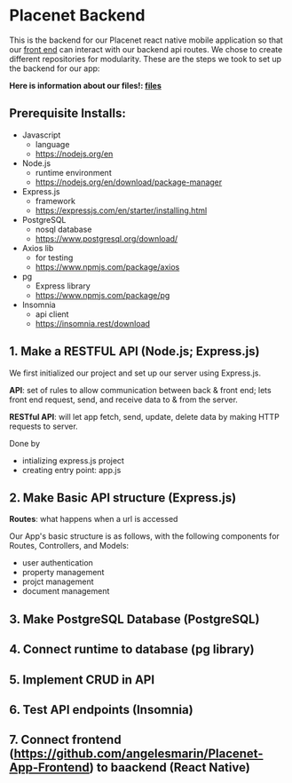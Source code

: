 # Placenet Backend 
This is the backend for our Placenet react native mobile application so that our [front end](https://github.com/angelesmarin/Placenet-App-Frontend/tree/main) can interact with our backend api routes. We chose to create different repositories for modularity. These are the steps we took to set up the backend for our app:


**Here is information about our files!: [files](https://github.com/angelesmarin/Placenet-App-Backend/blob/development/documentation/file_structure.md)**

## Prerequisite Installs:
* Javascript
  * language
  * https://nodejs.org/en 
* Node.js
  * runtime environment 
  * https://nodejs.org/en/download/package-manager 
* Express.js
  * framework
  * https://expressjs.com/en/starter/installing.html
* PostgreSQL
  * nosql database
  * https://www.postgresql.org/download/
* Axios lib
  * for testing
  * https://www.npmjs.com/package/axios 
* pg
  * Express library
  * https://www.npmjs.com/package/pg 
* Insomnia
  * api client
  * https://insomnia.rest/download 
  
## 1. Make a RESTFUL API (Node.js; Express.js)
We first initialized our project and set up our server using Express.js.

**API**: set of rules to allow communication between back & front end; lets front end request, send, and receive data to & from the server. 


**RESTful API**: will let app fetch, send, update, delete data by making HTTP requests to server. 

Done by 
- intializing express.js project
- creating entry point: app.js 


## 2. Make Basic API structure (Express.js)
**Routes**: what happens when a url is accessed 



Our App's basic structure is as follows, with the following components for Routes, Controllers, and Models:
* user authentication
* property management
* projct management
* document management 

## 3. Make PostgreSQL Database (PostgreSQL)
  
## 4. Connect runtime to database (pg library)

## 5. Implement CRUD in API  

## 6. Test API endpoints (Insomnia)

## 7. Connect frontend (https://github.com/angelesmarin/Placenet-App-Frontend) to baackend (React Native)
